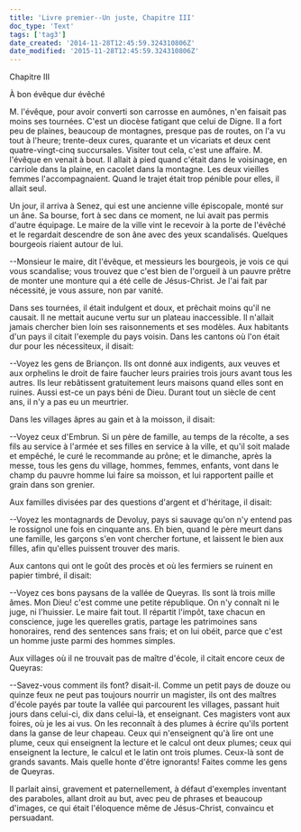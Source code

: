 ```yaml
---
title: 'Livre premier--Un juste, Chapitre III'
doc_type: 'Text'
tags: ['tag3']
date_created: '2014-11-28T12:45:59.324310806Z'
date_modified: '2015-11-28T12:45:59.324310806Z'
---
```


Chapitre III

À bon évêque dur évêché


M. l'évêque, pour avoir converti son carrosse en aumônes, n'en faisait
pas moins ses tournées. C'est un diocèse fatigant que celui de Digne. Il
a fort peu de plaines, beaucoup de montagnes, presque pas de routes, on
l'a vu tout à l'heure; trente-deux cures, quarante et un vicariats et
deux cent quatre-vingt-cinq succursales. Visiter tout cela, c'est une
affaire. M. l'évêque en venait à bout. Il allait à pied quand c'était
dans le voisinage, en carriole dans la plaine, en cacolet dans la
montagne. Les deux vieilles femmes l'accompagnaient. Quand le trajet
était trop pénible pour elles, il allait seul.

Un jour, il arriva à Senez, qui est une ancienne ville épiscopale, monté
sur un âne. Sa bourse, fort à sec dans ce moment, ne lui avait pas
permis d'autre équipage. Le maire de la ville vint le recevoir à la
porte de l'évêché et le regardait descendre de son âne avec des yeux
scandalisés. Quelques bourgeois riaient autour de lui.

--Monsieur le maire, dit l'évêque, et messieurs les bourgeois, je vois
ce qui vous scandalise; vous trouvez que c'est bien de l'orgueil à un
pauvre prêtre de monter une monture qui a été celle de Jésus-Christ. Je
l'ai fait par nécessité, je vous assure, non par vanité.

Dans ses tournées, il était indulgent et doux, et prêchait moins qu'il
ne causait. Il ne mettait aucune vertu sur un plateau inaccessible. Il
n'allait jamais chercher bien loin ses raisonnements et ses modèles.
Aux habitants d'un pays il citait l'exemple du pays voisin. Dans les
cantons où l'on était dur pour les nécessiteux, il disait:

--Voyez les gens de Briançon. Ils ont donné aux indigents, aux veuves et
aux orphelins le droit de faire faucher leurs prairies trois jours avant
tous les autres. Ils leur rebâtissent gratuitement leurs maisons quand
elles sont en ruines. Aussi est-ce un pays béni de Dieu. Durant tout un
siècle de cent ans, il n'y a pas eu un meurtrier.

Dans les villages âpres au gain et à la moisson, il disait:

--Voyez ceux d'Embrun. Si un père de famille, au temps de la récolte, a
ses fils au service à l'armée et ses filles en service à la ville, et
qu'il soit malade et empêché, le curé le recommande au prône; et le
dimanche, après la messe, tous les gens du village, hommes, femmes,
enfants, vont dans le champ du pauvre homme lui faire sa moisson, et lui
rapportent paille et grain dans son grenier.

Aux familles divisées par des questions d'argent et d'héritage, il
disait:

--Voyez les montagnards de Devoluy, pays si sauvage qu'on n'y entend pas
le rossignol une fois en cinquante ans. Eh bien, quand le père meurt
dans une famille, les garçons s'en vont chercher fortune, et laissent le
bien aux filles, afin qu'elles puissent trouver des maris.

Aux cantons qui ont le goût des procès et où les fermiers se ruinent en
papier timbré, il disait:

--Voyez ces bons paysans de la vallée de Queyras. Ils sont là trois
mille âmes. Mon Dieu! c'est comme une petite république. On n'y connaît
ni le juge, ni l'huissier. Le maire fait tout. Il répartit l'impôt, taxe
chacun en conscience, juge les querelles gratis, partage les patrimoines
sans honoraires, rend des sentences sans frais; et on lui obéit, parce
que c'est un homme juste parmi des hommes simples.

Aux villages où il ne trouvait pas de maître d'école, il citait encore
ceux de Queyras:

--Savez-vous comment ils font? disait-il. Comme un petit pays de douze
ou quinze feux ne peut pas toujours nourrir un magister, ils ont des
maîtres d'école payés par toute la vallée qui parcourent les villages,
passant huit jours dans celui-ci, dix dans celui-là, et enseignant. Ces
magisters vont aux foires, où je les ai vus. On les reconnaît à des
plumes à écrire qu'ils portent dans la ganse de leur chapeau. Ceux qui
n'enseignent qu'à lire ont une plume, ceux qui enseignent la lecture et
le calcul ont deux plumes; ceux qui enseignent la lecture, le calcul et
le latin ont trois plumes. Ceux-là sont de grands savants. Mais quelle
honte d'être ignorants! Faites comme les gens de Queyras.

Il parlait ainsi, gravement et paternellement, à défaut d'exemples
inventant des paraboles, allant droit au but, avec peu de phrases et
beaucoup d'images, ce qui était l'éloquence même de Jésus-Christ,
convaincu et persuadant.
